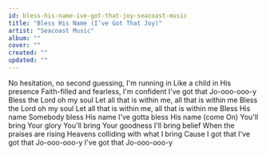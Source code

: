 ```yaml
---
id: bless-his-name-ive-got-that-joy-seacoast-music
title: "Bless His Name (I’ve Got That Joy)"
artist: "Seacoast Music"
album: ""
cover: ""
created: ""
updated: ""
---
```


No hesitation, no second guessing, I'm running in
Like a child in His presence
Faith-filled and fearless, I'm confident
I've got that Jo-ooo-ooo-y
Bless the Lord oh my soul
Let all that is within me, all that is within me
Bless the Lord oh my soul
Let all that is within me, all that is within me
Bless His name
Somebody bless His name
I've gotta bless His name
(come On)
You'll bring Your glory
You'll bring Your goodness
I'll bring belief
When the praises are rising
Heavens colliding with what I bring
Cause I got that
I've got that Jo-ooo-ooo-y
I've got that Jo-ooo-ooo-y